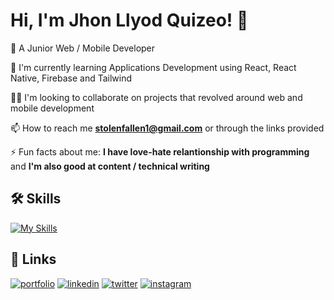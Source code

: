 
# Hi, I'm Jhon Llyod Quizeo! 👋


🚀 A Junior Web / Mobile Developer

🧠 I'm currently learning Applications Development using React, React Native, Firebase and Tailwind

👯‍♀️ I'm looking to collaborate on projects that revolved around web and mobile development

📫 How to reach me **stolenfallen1@gmail.com** or through the links provided

⚡️ Fun facts about me: 
  **I have love-hate relantionship with programming** 
  and
  **I'm also good at content / technical writing**




## 🛠 Skills

[![My Skills](https://skillicons.dev/icons?i=figma,html,css,php,javascript,ts,bootstrap,tailwind,react,express,firebase,mysql,github,postman)](https://skillicons.dev)

## 🔗 Links
[![portfolio](https://img.shields.io/badge/my_portfolio-000?style=for-the-badge&logo=ko-fi&logoColor=white)]()
[![linkedin](https://img.shields.io/badge/linkedin-0A66C2?style=for-the-badge&logo=linkedin&logoColor=white)]()
[![twitter](https://img.shields.io/badge/facebook-1DA1F2?style=for-the-badge&logo=facebook&logoColor=white)]()
[![instagram](https://img.shields.io/badge/instagram-E1306C?style=for-the-badge&logo=instagram&logoColor=white)]()

